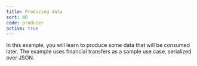 ```yaml
---
title: Producing data
sort: 40
code: producer
active: true
---
```


In this example, you will learn to produce some data that will be consumed later. The example uses financial transfers as a sample use case, serialized over JSON.
